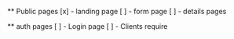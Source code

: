 ** Public pages
[x] - landing page
[ ] - form page
[ ] - details pages

** auth pages
[ ] - Login page
[ ] - Clients require
